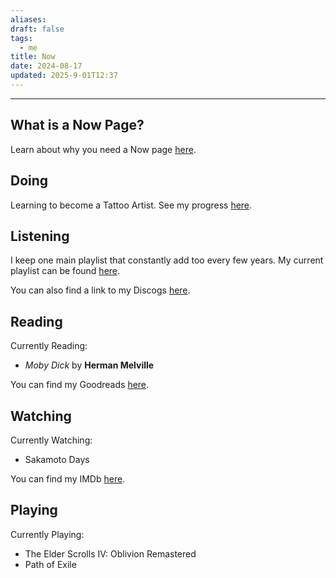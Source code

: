 ```yaml
---
aliases:
draft: false
tags:
  - me
title: Now
date: 2024-08-17
updated: 2025-9-01T12:37
---
```


---

## What is a Now Page?

Learn about why you need a Now page [here](https://nownownow.com/about).

## Doing

Learning to become a Tattoo Artist. See my progress [here](https://instagram.com/cd___flash).

## Listening

I keep one main playlist that constantly add too every few years. My current playlist can be found [here](https://open.spotify.com/playlist/3feDlFqrgP49k8q43rpkip?si=2xnKT7-mTcCSmOrkPe-zJA&pi=u-5Fcl0Ir7QaWk).

You can also find a link to my Discogs [here](https://www.discogs.com/user/binky_core).

## Reading

Currently Reading:

- _Moby Dick_ by **Herman Melville**

You can find my Goodreads [here](https://www.goodreads.com/user/show/119117493).

## Watching

Currently Watching:

- Sakamoto Days

You can find my IMDb [here](https://www.imdb.com/user/ur42380257/ratings/).

## Playing

Currently Playing:

- The Elder Scrolls IV: Oblivion Remastered
- Path of Exile
